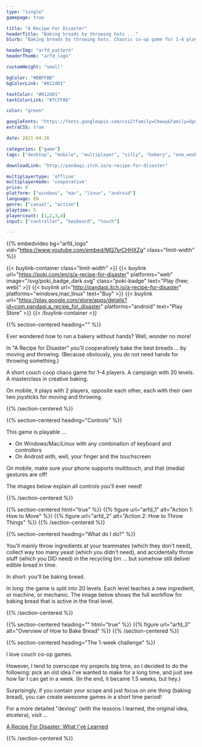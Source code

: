 ```yaml
---
type: "single"
gamepage: true

title: "A Recipe For Disaster"
headerTitle: "Baking breads by throwing hats ..."
blurb: "Baking breads by throwing hats. Chaotic co-op game for 1-4 players trying to run a bakery."

headerImg: "arfd_pattern"
headerThumb: "arfd_logo"

customHeight: "small"

bgColor: "#BBFFBB"
bgColorLink: "#012d01"

textColor: "#012d01"
textColorLink: "#7CFF86"

color: "green"

googleFonts: "https://fonts.googleapis.com/css2?family=Chewy&family=Open+Sans+Condensed:wght@700&display=swap"
extraCSS: true

date: 2021-04-26

categories: ["game"]
tags: ["desktop", "mobile", "multiplayer", "silly", "bakery", "one_week_game"]

downloadLink: "http://pandaqi.itch.io/a-recipe-for-disaster"

multiplayertype: 'offline'
multiplayermode: 'cooperative'
price: 0
platform: ["windows", "mac", "linux", "android"]
language: EN
genre: ["casual", "action"]
playtime: 5
playercount: [1,2,3,4]
input: ["controller", "keyboard", "touch"]

---
```


{{% embedvideo bg="arfd_logo" vid="https://www.youtube.com/embed/MQ7srCHHXZg" class="limit-width" %}}

{{< buylink-container class="limit-width" >}}
{{< buylink url="https://poki.com/en/g/a-recipe-for-disaster" platforms="web" image="/svg/poki_badge_dark.svg" class="poki-badge" text="Play (free; web)" >}}
{{< buylink url="http://pandaqi.itch.io/a-recipe-for-disaster" platforms="windows,mac,linux" text="Buy" >}}
{{< buylink url="https://play.google.com/store/apps/details?id=com.pandaqi.a_recipe_for_disaster" platforms="android" text="Play Store" >}}
{{< /buylink-container >}}

{{% section-centered heading="" %}}

Ever wondered how to run a bakery without hands? Well, wonder no more!

In "A Recipe for Disaster" you'll cooperatively bake the best breads ... by moving and throwing. (Because obviously, you do not need hands for throwing something.)

A short couch coop chaos game for 1&ndash;4 players. A campaign with 20 levels. A masterclass in creative baking.

On mobile, it plays with 2 players, opposite each other, each with their own two joysticks for moving and throwing.

{{% /section-centered %}}

{{% section-centered heading="Controls" %}}

This game is playable ... 
- On Windows/Mac/Linux with any combination of keyboard and controllers
- On Android with, well, your finger and the touchscreen

On mobile, make sure your phone supports multitouch, and that (media) gestures are off!

The images below explain all controls you'll ever need!

{{% /section-centered %}}

{{% section-centered html="true" %}}
{{% figure url="arfd_1" alt="Action 1: How to Move" %}}
{{% figure url="arfd_2" alt="Action 2: How to Throw Things" %}}
{{% /section-centered %}}

{{% section-centered heading="What do I do?" %}}

You'll mainly throw ingredients at your teammates (which they don't need), collect way too many yeast (which you didn't need), and accidentally throw stuff (which you DID need) in the recycling bin ... but somehow still deliver edible bread in time.

In short: you'll be baking bread.

In long: the game is split into 20 levels. Each level teaches a new ingredient, or machine, or mechanic. The image below shows the full workflow for baking bread that is active in the final level.

{{% /section-centered %}}

{{% section-centered heading="" html="true" %}}
{{% figure url="arfd_3" alt="Overview of How to Bake Bread" %}}
{{% /section-centered %}}

{{% section-centered heading="The 1-week challenge" %}}

I love couch co-op games.

However, I tend to overscope my projects big time, so I decided to do the following: pick an old idea I've wanted to make for a long time, and just see how far I can get in a week. (In the end, it became 1.5 weeks, but hey.)

Surprisingly, if you contain your scope and just focus on one thing (baking bread), you can create awesome games in a short time period!

For a more detailed "devlog" (with the lessons I learned, the original idea, etcetera), visit ...

[A Recipe For Disaster: What I've Learned](/blog/videogames/one-week-games/devlog-a-recipe-for-disaster)

{{% /section-centered %}}